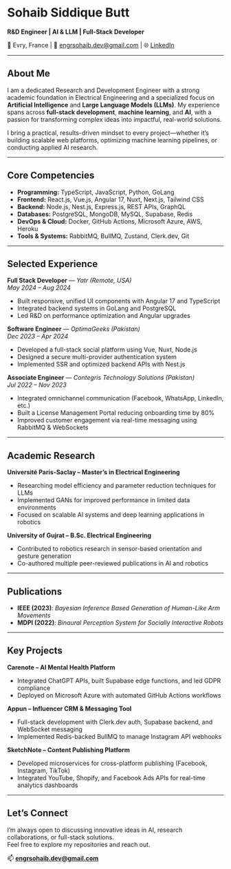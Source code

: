 # Sohaib Siddique Butt

**R&D Engineer | AI & LLM | Full-Stack Developer**


📍 Evry, France | 📧 engrsohaib.dev@gmail.com | 🌐 [LinkedIn](https://linkedin.com/in/sohaibdev)

---

## About Me

I am a dedicated Research and Development Engineer with a strong academic foundation in Electrical Engineering and a specialized focus on **Artificial Intelligence** and **Large Language Models (LLMs)**. My experience spans across **full-stack development**, **machine learning**, and **AI**, with a passion for transforming complex ideas into impactful, real-world solutions.

I bring a practical, results-driven mindset to every project—whether it’s building scalable web platforms, optimizing machine learning pipelines, or conducting applied AI research.

---

## Core Competencies

- **Programming:** TypeScript, JavaScript, Python, GoLang  
- **Frontend:** React.js, Vue.js, Angular 17, Nuxt, Next.js, Tailwind CSS  
- **Backend:** Node.js, Nest.js, Express.js, REST APIs, GraphQL  
- **Databases:** PostgreSQL, MongoDB, MySQL, Supabase, Redis  
- **DevOps & Cloud:** Docker, GitHub Actions, Microsoft Azure, AWS, Heroku  
- **Tools & Systems:** RabbitMQ, BullMQ, Zustand, Clerk.dev, Git  

---

## Selected Experience

**Full Stack Developer** — *Yatr (Remote, USA)*  
*May 2024 – Aug 2024*  
- Built responsive, unified UI components with Angular 17 and TypeScript  
- Integrated backend systems in GoLang and PostgreSQL  
- Led R&D on performance optimization and Angular upgrades  

**Software Engineer** — *OptimaGeeks (Pakistan)*  
*Dec 2023 – Apr 2024*  
- Developed a full-stack social platform using Vue, Nuxt, Node.js  
- Designed a secure multi-provider authentication system  
- Implemented SSR and optimized backend APIs with Nest.js  

**Associate Engineer** — *Contegris Technology Solutions (Pakistan)*  
*Jul 2022 – Nov 2023*  
- Integrated omnichannel communication (Facebook, WhatsApp, LinkedIn, etc.)  
- Built a License Management Portal reducing onboarding time by 80%  
- Improved customer engagement via real-time messaging using RabbitMQ & WebSockets  

---

## Academic Research

**Université Paris-Saclay – Master’s in Electrical Engineering**  
- Researching model efficiency and parameter reduction techniques for LLMs  
- Implemented GANs for improved performance in limited data environments  
- Focused on scalable AI systems and deep learning applications in robotics  

**University of Gujrat – B.Sc. Electrical Engineering**  
- Contributed to robotics research in sensor-based orientation and gesture generation  
- Co-authored multiple peer-reviewed publications in AI and robotics

---

## Publications

- **IEEE (2023)**: *Bayesian Inference Based Generation of Human-Like Arm Movements*  
- **MDPI (2022)**: *Binaural Perception System for Socially Interactive Robots*  

---

## Key Projects

**Carenote – AI Mental Health Platform**  
- Integrated ChatGPT APIs, built Supabase edge functions, and led GDPR compliance  
- Deployed on Microsoft Azure with automated GitHub Actions workflows  

**Appun – Influencer CRM & Messaging Tool**  
- Full-stack development with Clerk.dev auth, Supabase backend, and WebSocket messaging  
- Implemented Redis-backed BullMQ to manage Instagram API webhooks  

**SketchNote – Content Publishing Platform**  
- Developed microservices for cross-platform publishing (Facebook, Instagram, TikTok)  
- Integrated YouTube, Shopify, and Facebook Ads APIs for real-time analytics dashboards  

---

## Let’s Connect

I’m always open to discussing innovative ideas in AI, research collaborations, or full-stack solutions.  
Feel free to explore my repositories and reach out.

📫 **engrsohaib.dev@gmail.com**
